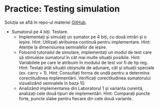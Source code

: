 # Practice: Testing simulation

  Soluția se află în repo-ul materiei [GitHub](https://github.com/cs-pub-ro/computer-architecture/tree/main/chapters/verilog/testing/drills/tasks/adder_4bits). 

 - Sumatorul pe 4 biți. Testare.
   - Implementați și simulați un sumator pe 4 biți, cu două intrări și o ieșire.
Hint: Utilizați atribuirea continuă pentru implementare.
Hint: Atenție la dimensiunea semnalelor de ieșire.
   - Folosind tutorialul de simulare, implementați un modul de test care să stimuleze sumatorul în cât mai multe situații posibile.
Hint: Variabilele pe care le atribuim în modulul de test vor fi de tip reg.
Hint: Testați atât situații obișnuite de adunare, cât și situații speciale (ex. carry = 1).
Hint: Consultați forma de undă pentru a determina corectitudinea implementării. Verificați corectitudinea sumatorului vizualizând semnalele în baza 10.
   - Analizând implementarea din Laboratorul 1 și varianta curentă, analizați cele două tipuri de implementări.
Hint: Comparați puncte forte, puncte slabe pentru fiecare din cele două variante.

